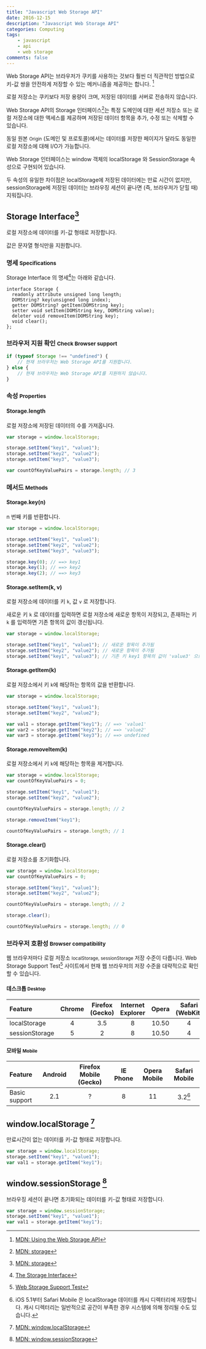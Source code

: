 ```yaml
---
title: "Javascript Web Storage API"
date: 2016-12-15
description: "Javascript Web Storage API"
categories: Computing
tags:
    - javascript
    - api
    - web storage
comments: false
---
```


Web Storage API는 브라우저가 쿠키를 사용하는 것보다 훨씬 더 직관적인 방법으로 키-값 쌍을 안전하게 저장할 수 있는 메커니즘을 제공하는 합니다. [^mdn-using-the-web-storage-api]

로컬 저장소는 쿠키보다 저장 용량이 크며, 저장된 데이터를 서버로 전송하지 않습니다.

Web Storage API의 Storage 인터페이스[^mdn-storage-interface]는 특정 도메인에 대한 세션 저장소 또는 로컬 저장소에 대한 액세스를 제공하며 저장된 데이터 항목을 추가, 수정 또는 삭제할 수 있습니다.

동일 원본 <small>Origin</small> (도메인 및 프로토콜)에서는 데이터를 저장한 페이지가 달라도 동일한 로컬 저장소에 대해 I/O가 가능합니다.

Web Storage 인터페이스는 window 객체의 localStorage 와 SessionStorage 속성으로 구현되어 있습니다.

두 속성의 유일한 차이점은 localStorage에 저장된 데이터에는 만료 시간이 없지만, sessionStorage에 저장된 데이터는 브라우징 세션이 끝나면 (즉, 브라우저가 닫힐 때) 지워집니다.

## Storage Interface[^mdn-storage-interface]

로컬 저장소에 데이터를 키-값 형태로 저장합니다.

값은 문자열 형식만을 지원합니다.

### 명세 <small>Specifications</small>

Storage Interface 의 명세[^storage-interface-sepcification]는 아래와 같습니다.

```
interface Storage {
  readonly attribute unsigned long length;
  DOMString? key(unsigned long index);
  getter DOMString? getItem(DOMString key);
  setter void setItem(DOMString key, DOMString value);
  deleter void removeItem(DOMString key);
  void clear();
};
```

### 브라우저 지원 확인 <small>Check Browser support</small>

```javascript
if (typeof Storage !== "undefined") {
    // 현재 브라우저는 Web Storage API를 지원합니다.
} else {
    // 현재 브라우저는 Web Storage API를 지원하지 않습니다.
}
```

### 속성 <small>Properties</small>

#### Storage.length

로컬 저장소에 저장된 데이터의 수를 가져옵니다.

```javascript
var storage = window.localStorage;

storage.setItem("key1", "value1");
storage.setItem("key2", "value2");
storage.setItem("key3", "value3");

var countOfKeyValuePairs = storage.length; // 3
```

### 메서드 <small>Methods</small>

#### Storage.key(n)

n 번째 키를 반환합니다.

```javascript
var storage = window.localStorage;

storage.setItem("key1", "value1");
storage.setItem("key2", "value2");
storage.setItem("key3", "value3");

storage.key(0); // ==> key1
storage.key(1); // ==> key2
storage.key(2); // ==> key3
```

#### Storage.setItem(k, v)

로컬 저장소에 데이터를 키 `k`, 값 `v` 로 저장합니다.

새로운 키 `k` 로 데이터를 입력하면 로컬 저장소에 새로운 항목이 저장되고, 존재하는 키 `k` 를 입력하면 기존 항목의 값이 갱신됩니다.

```javascript
var storage = window.localStorage;

storage.setItem("key1", "value1"); // 새로운 항목이 추가됨
storage.setItem("key2", "value2"); // 새로운 항목이 추가됨
storage.setItem("key1", "value3"); // 기존 키 key1 항목의 값이 'value3' 으로 갱신됨
```

#### Storage.getItem(k)

로컬 저장소에서 키 `k`에 해당하는 항목의 값을 반환합니다.

```javascript
var storage = window.localStorage;

storage.setItem("key1", "value1");
storage.setItem("key2", "value2");

var val1 = storage.getItem("key1"); // ==> 'value1'
var var2 = storage.getItem("key2"); // ==> 'value2'
var var3 = storage.getItem("key3"); // ==> undefined
```

#### Storage.removeItem(k)

로컬 저장소에서 키 `k`에 해당하는 항목을 제거합니다.

```javascript
var storage = window.localStorage;
var countOfKeyValuePairs = 0;

storage.setItem("key1", "value1");
storage.setItem("key2", "value2");

countOfKeyValuePairs = storage.length; // 2

storage.removeItem("key1");

countOfKeyValuePairs = storage.length; // 1
```

#### Storage.clear()

로컬 저장소를 초기화합니다.

```javascript
var storage = window.localStorage;
var countOfKeyValuePairs = 0;

storage.setItem("key1", "value1");
storage.setItem("key2", "value2");

countOfKeyValuePairs = storage.length; // 2

storage.clear();

countOfKeyValuePairs = storage.length; // 0
```

### 브라우저 호환성 <small>Browser compatibility</small>

웹 브라우저마다 로컬 저장소 <small>localStorage, sessionStorage</small> 저장 수준이 다릅니다. Web Storage Support Test[^web-storage-support-test] 사이트에서 현재 웹 브라우저의 저장 수준을 대략적으로 확인할 수 있습니다.

#### 데스크톱 <small>Desktop</small>

| Feature        | Chrome | Firefox (Gecko) | Internet Explorer | Opera | Safari (WebKit) |
| :------------- | :----: | :-------------: | :---------------: | :---: | :-------------: |
| localStorage   |   4    |       3.5       |         8         | 10.50 |        4        |
| sessionStorage |   5    |        2        |         8         | 10.50 |        4        |

#### 모바일 <small>Mobile</small>

| Feature       | Android | Firefox Mobile (Gecko) | IE Phone | Opera Mobile |       Safari Mobile        |
| :------------ | :-----: | :--------------------: | :------: | :----------: | :------------------------: |
| Basic support |   2.1   |           ?            |    8     |      11      | 3.2[^ios-5-1-safarimobile] |

## window.localStorage [^mdn-window-localstorage]

만료시간이 없는 데이터를 키-값 형태로 저장합니다.

```javascript
var storage = window.localStorage;
storage.setItem("key1", "value1");
var val1 = storage.getItem("key1");
```

## window.sessionStorage [^mdn-window-sessionstorage]

브라우징 세션이 끝나면 초기화되는 데이터를 키-값 형태로 저장합니다.

```javascript
var storage = window.sessionStorage;
storage.setItem("key1", "value1");
var val1 = storage.getItem("key1");
```

[^mdn-using-the-web-storage-api]: [MDN: Using the Web Storage API](https://developer.mozilla.org/en-US/docs/Web/API/Web_Storage_API/Using_the_Web_Storage_API)
[^mdn-storage-interface]: [MDN: storage](https://developer.mozilla.org/en-US/docs/Web/API/Storage)
[^mdn-window-localstorage]: [MDN: window.localStorage](https://developer.mozilla.org/en-US/docs/Web/API/Window/localStorage)
[^mdn-window-sessionstorage]: [MDN: window.sessionStorage](https://developer.mozilla.org/en-US/docs/Web/API/Window/sessionStorage)
[^web-storage-support-test]: [Web Storage Support Test](http://dev-test.nemikor.com/web-storage/support-test/)
[^ios-5-1-safarimobile]: iOS 5.1부터 Safari Mobile 은 localStorage 데이터를 캐시 디렉터리에 저장합니다. 캐시 디렉터리는 일반적으로 공간이 부족한 경우 시스템에 의해 정리될 수도 있습니다.
[^storage-interface-sepcification]: [The Storage Interface](https://html.spec.whatwg.org/multipage/webstorage.html#the-storage-interface)
